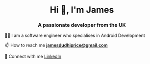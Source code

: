 <h1 align="center">Hi 👋, I'm James</h1>
<h3 align="center">A passionate developer from the UK</h3>

🙇🏾 I am a software engineer who specialises in Android Development 

📫 How to reach me **jamesdudhiprice@gmail.com**
<p>
👀 Connect with me <a href="https://www.linkedin.com/in/james-dudhi-price/" target="blank">LinkedIn</a>
</p>
